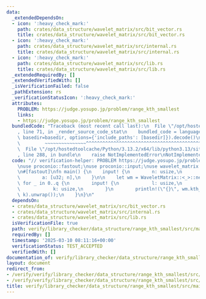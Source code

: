 ```yaml
---
data:
  _extendedDependsOn:
  - icon: ':heavy_check_mark:'
    path: crates/data_structure/wavelet_matrix/src/bit_vector.rs
    title: crates/data_structure/wavelet_matrix/src/bit_vector.rs
  - icon: ':heavy_check_mark:'
    path: crates/data_structure/wavelet_matrix/src/internal.rs
    title: crates/data_structure/wavelet_matrix/src/internal.rs
  - icon: ':heavy_check_mark:'
    path: crates/data_structure/wavelet_matrix/src/lib.rs
    title: crates/data_structure/wavelet_matrix/src/lib.rs
  _extendedRequiredBy: []
  _extendedVerifiedWith: []
  _isVerificationFailed: false
  _pathExtension: rs
  _verificationStatusIcon: ':heavy_check_mark:'
  attributes:
    PROBLEM: https://judge.yosupo.jp/problem/range_kth_smallest
    links:
    - https://judge.yosupo.jp/problem/range_kth_smallest
  bundledCode: "Traceback (most recent call last):\n  File \"/opt/hostedtoolcache/Python/3.13.2/x64/lib/python3.13/site-packages/onlinejudge_verify/documentation/build.py\"\
    , line 71, in _render_source_code_stat\n    bundled_code = language.bundle(stat.path,\
    \ basedir=basedir, options={'include_paths': [basedir]}).decode()\n          \
    \         ~~~~~~~~~~~~~~~^^^^^^^^^^^^^^^^^^^^^^^^^^^^^^^^^^^^^^^^^^^^^^^^^^^^^^^^^^^^^^^^^^\n\
    \  File \"/opt/hostedtoolcache/Python/3.13.2/x64/lib/python3.13/site-packages/onlinejudge_verify/languages/rust.py\"\
    , line 288, in bundle\n    raise NotImplementedError\nNotImplementedError\n"
  code: "// verification-helper: PROBLEM https://judge.yosupo.jp/problem/range_kth_smallest\n\
    \nuse proconio::fastout;\nuse proconio::input;\nuse wavelet_matrix::WaveletMatrix;\n\
    \n#[fastout]\nfn main() {\n    input! {\n        n: usize,\n        q: usize,\n\
    \        a: [u32; n],\n    }\n\n    let wm = WaveletMatrix::<_>::new(a);\n   \
    \ for _ in 0..q {\n        input! {\n            l: usize,\n            r: usize,\n\
    \            k: usize,\n        }\n        println!(\"{}\", wm.kth_smallest(l..r,\
    \ k).unwrap());\n    }\n}\n"
  dependsOn:
  - crates/data_structure/wavelet_matrix/src/bit_vector.rs
  - crates/data_structure/wavelet_matrix/src/internal.rs
  - crates/data_structure/wavelet_matrix/src/lib.rs
  isVerificationFile: true
  path: verify/library_checker/data_structure/range_kth_smallest/src/main.rs
  requiredBy: []
  timestamp: '2025-03-10 08:11:16+00:00'
  verificationStatus: TEST_ACCEPTED
  verifiedWith: []
documentation_of: verify/library_checker/data_structure/range_kth_smallest/src/main.rs
layout: document
redirect_from:
- /verify/verify/library_checker/data_structure/range_kth_smallest/src/main.rs
- /verify/verify/library_checker/data_structure/range_kth_smallest/src/main.rs.html
title: verify/library_checker/data_structure/range_kth_smallest/src/main.rs
---
```

